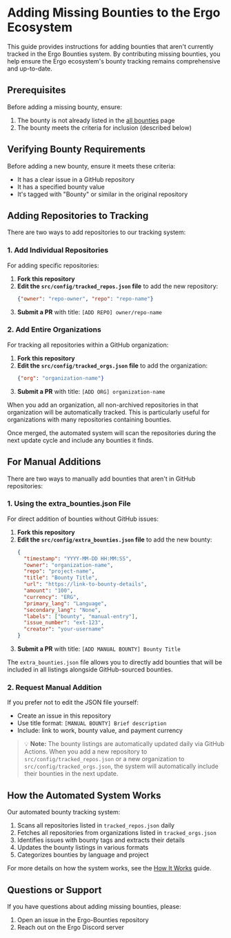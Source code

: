 # Adding Missing Bounties to the Ergo Ecosystem

This guide provides instructions for adding bounties that aren't currently tracked in the Ergo Bounties system. By contributing missing bounties, you help ensure the Ergo ecosystem's bounty tracking remains comprehensive and up-to-date.

## Prerequisites

Before adding a missing bounty, ensure:

1. The bounty is not already listed in the [all bounties](/data/all.md) page
2. The bounty meets the criteria for inclusion (described below)

## Verifying Bounty Requirements

Before adding a new bounty, ensure it meets these criteria:
- It has a clear issue in a GitHub repository
- It has a specified bounty value
- It's tagged with "Bounty" or similar in the original repository

## Adding Repositories to Tracking

There are two ways to add repositories to our tracking system:

### 1. Add Individual Repositories

For adding specific repositories:

1. **Fork this repository**
2. **Edit the `src/config/tracked_repos.json` file** to add the new repository:
   ```json
   {"owner": "repo-owner", "repo": "repo-name"}
   ```
3. **Submit a PR** with title: `[ADD REPO] owner/repo-name`

### 2. Add Entire Organizations

For tracking all repositories within a GitHub organization:

1. **Fork this repository**
2. **Edit the `src/config/tracked_orgs.json` file** to add the organization:
   ```json
   {"org": "organization-name"}
   ```
3. **Submit a PR** with title: `[ADD ORG] organization-name`

When you add an organization, all non-archived repositories in that organization will be automatically tracked. This is particularly useful for organizations with many repositories containing bounties.

Once merged, the automated system will scan the repositories during the next update cycle and include any bounties it finds.

## For Manual Additions

There are two ways to manually add bounties that aren't in GitHub repositories:

### 1. Using the extra_bounties.json File

For direct addition of bounties without GitHub issues:

1. **Fork this repository**
2. **Edit the `src/config/extra_bounties.json` file** to add the new bounty:
   ```json
   {
     "timestamp": "YYYY-MM-DD HH:MM:SS",
     "owner": "organization-name",
     "repo": "project-name",
     "title": "Bounty Title",
     "url": "https://link-to-bounty-details",
     "amount": "100",
     "currency": "ERG",
     "primary_lang": "Language",
     "secondary_lang": "None",
     "labels": ["bounty", "manual-entry"],
     "issue_number": "ext-123",
     "creator": "your-username"
   }
   ```
3. **Submit a PR** with title: `[ADD MANUAL BOUNTY] Bounty Title`

The `extra_bounties.json` file allows you to directly add bounties that will be included in all listings alongside GitHub-sourced bounties.

### 2. Request Manual Addition

If you prefer not to edit the JSON file yourself:
- Create an issue in this repository
- Use title format: `[MANUAL BOUNTY] Brief description`
- Include: link to work, bounty value, and payment currency

> 💡 **Note:** The bounty listings are automatically updated daily via GitHub Actions. When you add a new repository to `src/config/tracked_repos.json` or a new organization to `src/config/tracked_orgs.json`, the system will automatically include their bounties in the next update.

## How the Automated System Works

Our automated bounty tracking system:
1. Scans all repositories listed in `tracked_repos.json` daily
2. Fetches all repositories from organizations listed in `tracked_orgs.json`
3. Identifies issues with bounty tags and extracts their details
4. Updates the bounty listings in various formats
5. Categorizes bounties by language and project

For more details on how the system works, see the [How It Works](/docs/how-it-works.md) guide.

## Questions or Support

If you have questions about adding missing bounties, please:

1. Open an issue in the Ergo-Bounties repository
2. Reach out on the Ergo Discord server
